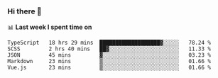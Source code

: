 ### Hi there 👋

<!--
**DBvc/DBvc** is a ✨ _special_ ✨ repository because its `README.md` (this file) appears on your GitHub profile.

Here are some ideas to get you started:

- 🔭 I’m currently working on ...
- 🌱 I’m currently learning ...
- 👯 I’m looking to collaborate on ...
- 🤔 I’m looking for help with ...
- 💬 Ask me about ...
- 📫 How to reach me: ...
- 😄 Pronouns: ...
- ⚡ Fun fact: ...
-->

📊 **Last week I spent time on**
<!--START_SECTION:waka-->
```text
TypeScript   18 hrs 29 mins  ███████████████████▓░░░░░   78.24 % 
SCSS         2 hrs 40 mins   ██▓░░░░░░░░░░░░░░░░░░░░░░   11.33 % 
JSON         45 mins         ▓░░░░░░░░░░░░░░░░░░░░░░░░   03.23 % 
Markdown     23 mins         ▒░░░░░░░░░░░░░░░░░░░░░░░░   01.66 % 
Vue.js       23 mins         ▒░░░░░░░░░░░░░░░░░░░░░░░░   01.66 % 
```
<!--END_SECTION:waka-->
